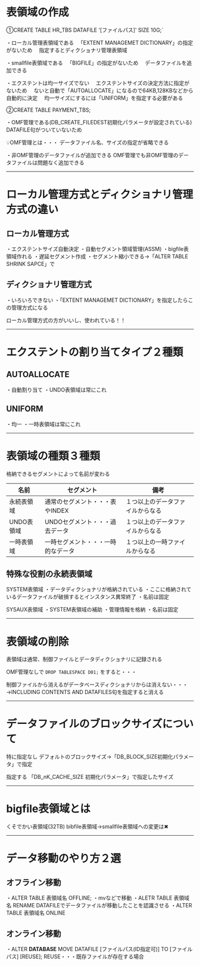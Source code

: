 # 表領域の作成

①CREATE TABLE HR_TBS DATAFILE '[ファイルパス]' SIZE 10G;`

・ローカル管理表領域である
　「EXTENT MANAGEMET DICTIONARY」の指定がないため
　指定するとディクショナリ管理表領域

・smallfile表領域である
　「BIGFILE」の指定がないため
　データファイルを追加できる

・エクステントは均一サイズでない
　エクステントサイズの決定方法に指定がないため
　ないと自動で「AUTOALLOCATE」になるので64KB,128KBなどから自動的に決定
　均一サイズにするには「UNIFORM」を指定する必要がある

②CREATE TABLE PAYMENT_TBS;

・OMF管理である(DB_CREATE_FILEDEST初期化パラメータが設定されている)
DATAFILE句がついていないため

💡OMF管理とは・・・
データファイル名、サイズの指定が省略できる

・非OMF管理のデータファイルが追加できる
OMF管理でも非OMF管理のデータファイルは問題なく追加できる


---
# ローカル管理方式とディクショナリ管理方式の違い

## ローカル管理方式
・エクステントサイズ自動決定
・自動セグメント領域管理(ASSM)
・bigfile表領域作れる
・遅延セグメント作成
・セグメント縮小できる→「ALTER TABLE SHRINK SAPCE」で

## ディクショナリ管理方式
・いろいろできない
・「EXTENT MANAGEMET DICTIONARY」を指定したらこの管理方式になる

ローカル管理方式の方がいいし、使われている！！

---
# エクステントの割り当てタイプ２種類

## AUTOALLOCATE
・自動割り当て
・UNDO表領域は常にこれ

## UNIFORM
・均一
・一時表領域は常にこれ

---
# 表領域の種類３種類

格納できるセグメントによって名前が変わる

| 名前      | セグメント              | 備考               |
| ------- | ------------------ | ---------------- |
| 永続表領域   | 通常のセグメント・・・表やINDEX | １つ以上のデータファイルからなる |
| UNDO表領域 | UNDOセグメント・・・過去データ  | １つ以上のデータファイルからなる |
| 一時表領域   | 一時セグメント・・・一時的なデータ  | １つ以上の一時ファイルからなる  |

## 特殊な役割の永続表領域

SYSTEM表領域
・データディクショナリが格納されている
・ここに格納されているデータファイルが破損するとインスタンス異常終了
・名前は固定

SYSAUX表領域
・SYSTEM表領域の補助
・管理情報を格納
・名前は固定

---
# 表領域の削除

表領域は通常、制御ファイルとデータディクショナリに記録される

OMF管理なしで
`DROP TABLESPACE D01;`
をすると・・・

制御ファイルから消えるがデータベースディクショナリからは消えない・・・
→INCLUDING CONTENTS AND DATAFILES句を指定すると消える

---

# データファイルのブロックサイズについて

特に指定なし
デフォルトのブロックサイズ→「DB_BLOCK_SIZE初期化パラメータ」で指定

指定する
「DB_nK_CACHE_SIZE 初期化パラメータ」で指定したサイズ

---
# bigfile表領域とは

くそでかい表領域(32TB)
bibfile表領域→smallfile表領域への変更は✖

---
# データ移動のやり方２選

## オフライン移動
・ALTER TABLE 表領域名 OFFLINE;
・mvなどで移動
・ALETR TABLE 表領域名 RENAME DATAFILEでデータファイルが移動したことを認識させる 
・ALTER TABLE 表領域名 ONLINE

## オンライン移動
・ALTER **DATABASE** MOVE DATAFILE [ファイルパス(ID指定可)] TO [ファイルパス]  [REUSE];
REUSE・・・既存ファイルが存在する場合
